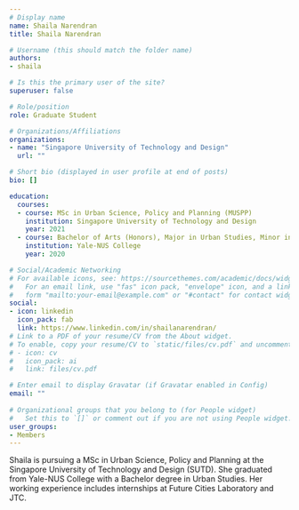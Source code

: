 ```yaml
---
# Display name
name: Shaila Narendran
title: Shaila Narendran

# Username (this should match the folder name)
authors:
- shaila

# Is this the primary user of the site?
superuser: false

# Role/position
role: Graduate Student

# Organizations/Affiliations
organizations:
- name: "Singapore University of Technology and Design"
  url: ""

# Short bio (displayed in user profile at end of posts)
bio: []

education:
  courses:
  - course: MSc in Urban Science, Policy and Planning (MUSPP)
    institution: Singapore University of Technology and Design
    year: 2021
  - course: Bachelor of Arts (Honors), Major in Urban Studies, Minor in Chinese Studies
    institution: Yale-NUS College
    year: 2020

# Social/Academic Networking
# For available icons, see: https://sourcethemes.com/academic/docs/widgets/#icons
#   For an email link, use "fas" icon pack, "envelope" icon, and a link in the
#   form "mailto:your-email@example.com" or "#contact" for contact widget.
social:
- icon: linkedin
  icon_pack: fab
  link: https://www.linkedin.com/in/shailanarendran/
# Link to a PDF of your resume/CV from the About widget.
# To enable, copy your resume/CV to `static/files/cv.pdf` and uncomment the lines below.  
# - icon: cv
#   icon_pack: ai
#   link: files/cv.pdf

# Enter email to display Gravatar (if Gravatar enabled in Config)
email: ""
  
# Organizational groups that you belong to (for People widget)
#   Set this to `[]` or comment out if you are not using People widget.  
user_groups:
- Members
---
```


Shaila is pursuing a MSc in Urban Science, Policy and Planning at the Singapore University of Technology and Design (SUTD).
She graduated from Yale-NUS College with a Bachelor degree in Urban Studies. 
Her working experience includes internships at Future Cities Laboratory and JTC. 

